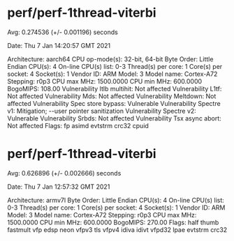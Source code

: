 # perf/perf-1thread-viterbi

Avg: 0.274536 (+/- 0.001196) seconds

Date: Thu  7 Jan 14:20:57 GMT 2021

Architecture:                    aarch64
CPU op-mode(s):                  32-bit, 64-bit
Byte Order:                      Little Endian
CPU(s):                          4
On-line CPU(s) list:             0-3
Thread(s) per core:              1
Core(s) per socket:              4
Socket(s):                       1
Vendor ID:                       ARM
Model:                           3
Model name:                      Cortex-A72
Stepping:                        r0p3
CPU max MHz:                     1500.0000
CPU min MHz:                     600.0000
BogoMIPS:                        108.00
Vulnerability Itlb multihit:     Not affected
Vulnerability L1tf:              Not affected
Vulnerability Mds:               Not affected
Vulnerability Meltdown:          Not affected
Vulnerability Spec store bypass: Vulnerable
Vulnerability Spectre v1:        Mitigation; --user pointer sanitization
Vulnerability Spectre v2:        Vulnerable
Vulnerability Srbds:             Not affected
Vulnerability Tsx async abort:   Not affected
Flags:                           fp asimd evtstrm crc32 cpuid

# perf/perf-1thread-viterbi

Avg: 0.626896 (+/- 0.002666) seconds

Date: Thu  7 Jan 12:57:32 GMT 2021

Architecture:        armv7l
Byte Order:          Little Endian
CPU(s):              4
On-line CPU(s) list: 0-3
Thread(s) per core:  1
Core(s) per socket:  4
Socket(s):           1
Vendor ID:           ARM
Model:               3
Model name:          Cortex-A72
Stepping:            r0p3
CPU max MHz:         1500.0000
CPU min MHz:         600.0000
BogoMIPS:            270.00
Flags:               half thumb fastmult vfp edsp neon vfpv3 tls vfpv4 idiva idivt vfpd32 lpae evtstrm crc32
